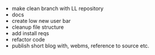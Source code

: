 - make clean branch with LL repository
- docs
- create low new user bar
- cleanup file structure
- add install reqs
- refactor code
- publish short blog with, webms, reference to source etc.
